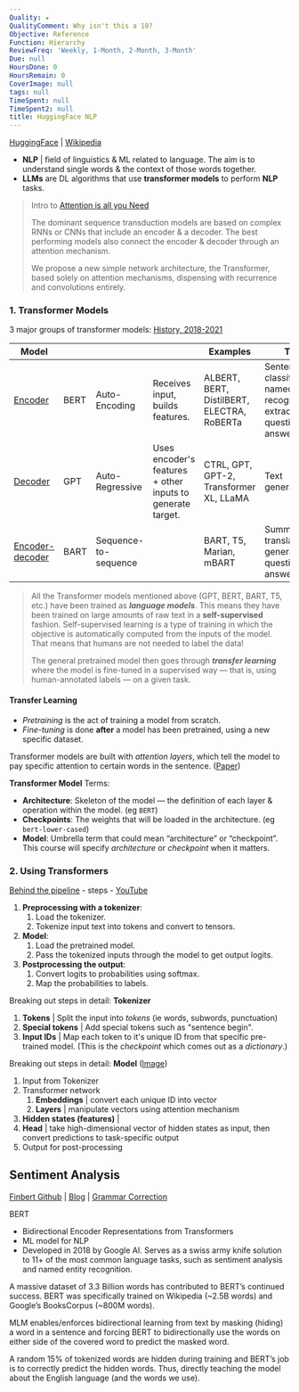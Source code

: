 ```yaml
---
Quality: ★
QualityComment: Why isn't this a 10?
Objective: Reference
Function: Hierarchy
ReviewFreq: 'Weekly, 1-Month, 2-Month, 3-Month'
Due: null
HoursDone: 0
HoursRemain: 0
CoverImage: null
tags: null
TimeSpent: null
TimeSpent2: null
title: HuggingFace NLP
---
```


[HuggingFace](https://huggingface.co/learn/nlp-course/chapter1/1)  |  [Wikipedia](https://www.wikiwand.com/en/Transformer_(deep_learning_architecture))
- **NLP** | field of linguistics & ML related to language. The aim is to understand single words & the context of those words together.
- **LLMs** are DL algorithms that use **transformer models** to perform **NLP** tasks.

> Intro to [Attention is all you Need](https://arxiv.org/abs/1706.03762)
> 
> The dominant sequence transduction models are based on complex RNNs or CNNs that include an encoder & a decoder. The best performing models also connect the encoder & decoder through an attention mechanism. 
>
> We propose a new simple network architecture, the Transformer, based solely on attention mechanisms, dispensing with recurrence and convolutions entirely. 

### 1. Transformer Models
3 major groups of transformer models: [History, 2018-2021](https://huggingface.co/datasets/huggingface-course/documentation-images/resolve/main/en/chapter1/transformers_chrono.svg)

| Model                                                        |      |                      |                                                            | Examples                                   | Tasks                                                        |
| ------------------------------------------------------------ | ---- | -------------------- | ---------------------------------------------------------- | ------------------------------------------ | ------------------------------------------------------------ |
| [Encoder](https://huggingface.co/learn/nlp-course/chapter1/5?fw=pt) | BERT | Auto-Encoding        | Receives input, builds features.                           | ALBERT, BERT, DistilBERT, ELECTRA, RoBERTa | Sentence classification, named entity recognition, extractive question answering |
| [Decoder](https://huggingface.co/learn/nlp-course/chapter1/6?fw=pt) | GPT  | Auto-Regressive      | Uses encoder's features + other inputs to generate target. | CTRL, GPT, GPT-2, Transformer XL, LLaMA    | Text generation                                              |
| [Encoder-decoder](https://huggingface.co/learn/nlp-course/chapter1/7?fw=pt) | BART | Sequence-to-sequence |                                                            | BART, T5, Marian, mBART                    | Summarization, translation, generative question answering    |
> All the Transformer models mentioned above (GPT, BERT, BART, T5, etc.) have been trained as ***language models***. This means they have been trained on large amounts of raw text in a **self-supervised** fashion. Self-supervised learning is a type of training in which the objective is automatically computed from the inputs of the model. That means that humans are not needed to label the data!
>
> The general pretrained model then goes through ***transfer learning*** where the model is fine-tuned in a supervised way — that is, using human-annotated labels — on a given task.

#### Transfer Learning
- *Pretraining* is the act of training a model from scratch.
- *Fine-tuning* is done **after** a model has been pretrained, using a new specific dataset.

Transformer models are built with *attention layers*, which tell the model to pay specific attention to certain words in the sentence. ([Paper](https://arxiv.org/abs/1706.03762))

**Transformer Model** Terms:
- **Architecture**: Skeleton of the model — the definition of each layer & operation within the model. (eg `BERT`)
- **Checkpoints**: The weights that will be loaded in the architecture. (eg `bert-lower-cased`)
- **Model**: Umbrella term that could mean “architecture” or “checkpoint”. This course will specify *architecture* or *checkpoint* when it matters.

### 2. Using Transformers
[Behind the pipeline](https://huggingface.co/learn/nlp-course/chapter2/2?fw=pt) - steps - [YouTube](https://www.youtube.com/watch?v=1pedAIvTWXk&t=52s)

1. **Preprocessing with a tokenizer**:
   1. Load the tokenizer.
   2. Tokenize input text into tokens and convert to tensors.
2. **Model**:
   1. Load the pretrained model.
   2. Pass the tokenized inputs through the model to get output logits.
3. **Postprocessing the output**:
   1. Convert logits to probabilities using softmax.
   2. Map the probabilities to labels.

Breaking out steps in detail: **Tokenizer**
1. **Tokens** | Split the input into *tokens* (ie words, subwords, punctuation)
2. **Special tokens** | Add special tokens such as "sentence begin".
3. **Input IDs** | Map each token to it's unique ID from that specific pre-trained model. (This is the *checkpoint* which comes out as a *dictionary*.)

Breaking out steps in detail: **Model** ([Image](https://huggingface.co/datasets/huggingface-course/documentation-images/resolve/main/en/chapter2/transformer_and_head.svg))
1. Input from Tokenizer
2. Transformer network
   1. **Embeddings** | convert each unique ID into vector
   2. **Layers** | manipulate vectors using attention mechanism
3. **Hidden states (features)** | 
4. **Head** | take high-dimensional vector of hidden states as input, then convert predictions to task-specific output
5. Output for post-processing


## Sentiment Analysis
[Finbert Github](https://github.com/ProsusAI/finBERT)  |  [Blog](https://huggingface.co/blog/sentiment-analysis-python)  |  [Grammar Correction](https://huggingface.co/vennify/t5-base-grammar-correction)

BERT
- Bidirectional Encoder Representations from Transformers
- ML model for NLP
- Developed in 2018 by Google AI. Serves as a swiss army knife solution to 11+ of the most common language tasks, such as sentiment analysis and named entity recognition.

A massive dataset of 3.3 Billion words has contributed to BERT’s continued success. BERT was specifically trained on Wikipedia (~2.5B words) and Google’s BooksCorpus (~800M words). 

MLM enables/enforces bidirectional learning from text by masking (hiding) a word in a sentence and forcing BERT to bidirectionally use the words on either side of the covered word to predict the masked word.

A random 15% of tokenized words are hidden during training and BERT’s job is to correctly predict the hidden words. Thus, directly teaching the model about the English language (and the words we use).

